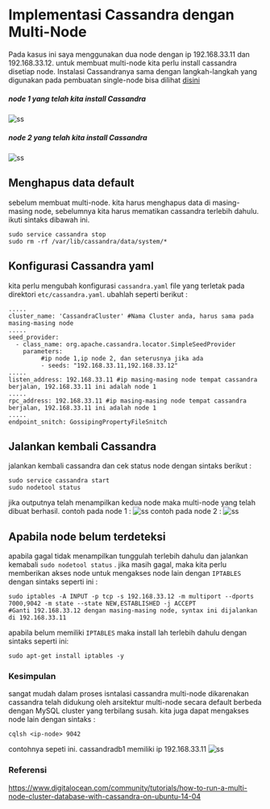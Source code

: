 # Implementasi Cassandra dengan Multi-Node
Pada kasus ini saya menggunakan dua node dengan ip 192.168.33.11 dan 192.168.33.12. untuk membuat multi-node kita perlu install cassandra disetiap node. Instalasi Cassandranya sama dengan langkah-langkah yang digunakan pada pembuatan single-node bisa dilihat [disini](https://github.com/Nirmala01/Basis-Data-Terdistribusi-BDT-/blob/master/tugas%204%20Cassandra%20single-node%20and%20multi-node/single-node/read.md)
##### node 1 yang telah kita install Cassandra
![ss](https://github.com/Nirmala01/Basis-Data-Terdistribusi-BDT-/blob/master/tugas%204%20Cassandra%20single-node%20and%20multi-node/multi-node/ss/node1.PNG)

##### node 2 yang telah kita install Cassandra
![ss](https://github.com/Nirmala01/Basis-Data-Terdistribusi-BDT-/blob/master/tugas%204%20Cassandra%20single-node%20and%20multi-node/multi-node/ss/node2.PNG)

## Menghapus data default
sebelum membuat multi-node. kita harus menghapus data di masing-masing node, sebelumnya kita harus mematikan cassandra terlebih dahulu. ikuti sintaks dibawah ini.
```
sudo service cassandra stop
sudo rm -rf /var/lib/cassandra/data/system/*
```
## Konfigurasi Cassandra yaml
kita perlu mengubah konfigurasi ```cassandra.yaml``` file yang terletak pada direktori ```etc/cassandra.yaml```. ubahlah seperti berikut :
```
.....
cluster_name: 'CassandraCluster' #Nama Cluster anda, harus sama pada masing-masing node
.....
seed_provider:
  - class_name: org.apache.cassandra.locator.SimpleSeedProvider
    parameters:
         #ip node 1,ip node 2, dan seterusnya jika ada
         - seeds: "192.168.33.11,192.168.33.12"
.....
listen_address: 192.168.33.11 #ip masing-masing node tempat cassandra berjalan, 192.168.33.11 ini adalah node 1
.....
rpc_address: 192.168.33.11 #ip masing-masing node tempat cassandra berjalan, 192.168.33.11 ini adalah node 1
.....
endpoint_snitch: GossipingPropertyFileSnitch
```
## Jalankan kembali Cassandra
jalankan kembali cassandra dan cek status node dengan sintaks berikut :
```
sudo service cassandra start
sudo nodetool status
```
jika outputnya telah menampilkan kedua node maka multi-node yang telah dibuat berhasil.
contoh pada node 1 :
![ss](https://github.com/Nirmala01/Basis-Data-Terdistribusi-BDT-/blob/master/tugas%204%20Cassandra%20single-node%20and%20multi-node/multi-node/ss/node1statusaktif.PNG)
contoh pada node 2 :
![ss](https://github.com/Nirmala01/Basis-Data-Terdistribusi-BDT-/blob/master/tugas%204%20Cassandra%20single-node%20and%20multi-node/multi-node/ss/node2statusaktif.PNG)

## Apabila node belum terdeteksi
apabila gagal tidak menampilkan tunggulah terlebih dahulu dan jalankan kemabali ```sudo nodetool status``` . jika masih gagal, maka kita perlu memberikan akses node untuk mengakses node lain dengan ```IPTABLES``` dengan sintaks seperti ini :
```
sudo iptables -A INPUT -p tcp -s 192.168.33.12 -m multiport --dports 7000,9042 -m state --state NEW,ESTABLISHED -j ACCEPT
#Ganti 192.168.33.12 dengan masing-masing node, syntax ini dijalankan di 192.168.33.11
```
apabila belum memiliki ```IPTABLES``` maka install lah terlebih dahulu dengan sintaks seperti ini:
```
sudo apt-get install iptables -y
```
### Kesimpulan 
sangat mudah dalam proses isntalasi cassandra multi-node dikarenakan cassandra telah didukung oleh arsitektur multi-node secara default berbeda dengan MySQL cluster yang terbilang susah. kita juga dapat mengakses node lain dengan sintaks :
```
cqlsh <ip-node> 9042
```
contohnya sepeti ini. cassandradb1 memiliki ip 192.168.33.11
![ss](https://github.com/Nirmala01/Basis-Data-Terdistribusi-BDT-/blob/master/tugas%204%20Cassandra%20single-node%20and%20multi-node/multi-node/ss/conn.PNG)

### Referensi
https://www.digitalocean.com/community/tutorials/how-to-run-a-multi-node-cluster-database-with-cassandra-on-ubuntu-14-04
